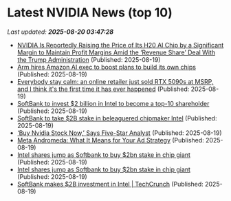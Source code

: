 # Latest NVIDIA News (top 10)
_Last updated: **2025-08-20 03:47:28**_

- [NVIDIA Is Reportedly Raising the Price of Its H20 AI Chip by a Significant Margin to Maintain Profit Margins Amid the ‘Revenue Share’ Deal With the Trump Administration](https://wccftech.com/nvidia-is-reportedly-raising-the-price-of-its-h20-ai-chip-by-a-significant-margin/) (Published: 2025-08-19)
- [Arm hires Amazon AI exec to boost plans to build its own chips](https://economictimes.indiatimes.com/tech/technology/arm-hires-amazon-ai-exec-to-boost-plans-to-build-its-own-chips/articleshow/123375744.cms) (Published: 2025-08-19)
- [Everybody stay calm: an online retailer just sold RTX 5090s at MSRP, and I think it's the first time it has ever happened](https://www.xda-developers.com/everybody-stay-calm-an-online-retailer-just-sold-rtx-5090s-at-msrp-and-i-think-its-the-first-time-it-has-ever-happened/) (Published: 2025-08-19)
- [SoftBank to invest $2 billion in Intel to become a top-10 shareholder](https://economictimes.indiatimes.com/tech/technology/softbank-to-invest-2-billion-in-intel-to-become-a-top-10-shareholder/articleshow/123375460.cms) (Published: 2025-08-19)
- [SoftBank to take $2B stake in beleaguered chipmaker Intel](https://siliconangle.com/2025/08/18/softbank-take-2b-stake-beleaguered-chipmaker-intel/) (Published: 2025-08-19)
- [‘Buy Nvidia Stock Now,’ Says Five-Star Analyst](https://biztoc.com/x/531e2ed6d2568551) (Published: 2025-08-19)
- [Meta Andromeda: What It Means for Your Ad Strategy](https://www.jonloomer.com/meta-andromeda/) (Published: 2025-08-19)
- [Intel shares jump as Softbank to buy $2bn stake in chip giant](https://www.bbc.co.uk/news/articles/cly4vn1nxg7o) (Published: 2025-08-19)
- [Intel shares jump as Softbank to buy $2bn stake in chip giant](https://www.bbc.com/news/articles/cly4vn1nxg7o) (Published: 2025-08-19)
- [SoftBank makes $2B investment in Intel | TechCrunch](https://techcrunch.com/2025/08/18/softbank-makes-2b-investment-in-intel/) (Published: 2025-08-19)
